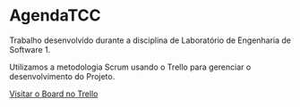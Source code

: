 # AgendaTCC
Trabalho desenvolvido durante a disciplina de Laboratório de Engenharia de Software 1.

Utilizamos a metodologia Scrum usando o Trello para gerenciar o desenvolvimento do Projeto.


<a href="https://trello.com/b/F4osH5Pu" target="_blank"> Visitar o Board no Trello</a> 
